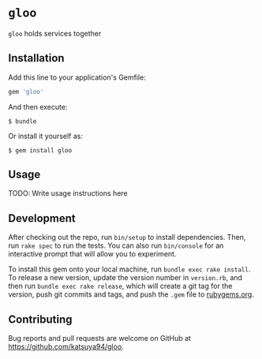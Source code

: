 # `gloo`

`gloo` holds services together

## Installation

Add this line to your application's Gemfile:

```ruby
gem 'gloo'
```

And then execute:

    $ bundle

Or install it yourself as:

    $ gem install gloo

## Usage

TODO: Write usage instructions here

## Development

After checking out the repo, run `bin/setup` to install dependencies. Then, run `rake spec` to run the tests. You can also run `bin/console` for an interactive prompt that will allow you to experiment.

To install this gem onto your local machine, run `bundle exec rake install`. To release a new version, update the version number in `version.rb`, and then run `bundle exec rake release`, which will create a git tag for the version, push git commits and tags, and push the `.gem` file to [rubygems.org](https://rubygems.org).

## Contributing

Bug reports and pull requests are welcome on GitHub at https://github.com/katsuya94/gloo.

